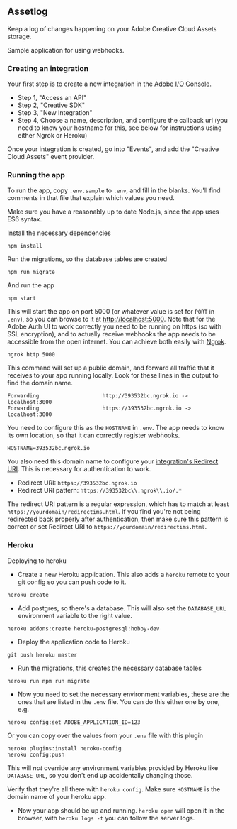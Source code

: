 ## Assetlog

Keep a log of changes happening on your Adobe Creative Cloud Assets storage.

Sample application for using webhooks.

### Creating an integration

Your first step is to create a new integration in the [Adobe I/O Console](https://console.adobe.io/integrations).

- Step 1, "Access an API"
- Step 2, "Creative SDK"
- Step 3, "New Integration"
- Step 4, Choose a name, description, and configure the callback url (you need to know your hostname for this, see below for instructions using either Ngrok or Heroku)

Once your integration is created, go into "Events", and add the "Creative Cloud Assets" event provider.

### Running the app

To run the app, copy `.env.sample` to `.env`, and fill in the blanks. You'll find comments in that file that explain which values you need.

Make sure you have a reasonably up to date Node.js, since the app uses ES6 syntax.

Install the necessary dependencies

```
npm install
```

Run the migrations, so the database tables are created

```
npm run migrate
```

And run the app

```
npm start
```

This will start the app on port 5000 (or whatever value is set for `PORT` in `.env`), so you can browse to it at [http://localhost:5000](http://localhost:5000). Note that for the Adobe Auth UI to work correctly you need to be running on https (so with SSL encryption), and to actually receive webhooks the app needs to be accessible from the open internet. You can achieve both easily with [Ngrok](https://ngrok.com/).

```
ngrok http 5000
```

This command will set up a public domain, and forward all traffic that it receives to your app running locally. Look for these lines in the output to find the domain name.

```
Forwarding                    http://393532bc.ngrok.io -> localhost:3000
Forwarding                    https://393532bc.ngrok.io -> localhost:3000
```

You need to configure this as the `HOSTNAME` in `.env`. The app needs to know its own location, so that it can correctly register webhooks.

```
HOSTNAME=393532bc.ngrok.io
```

You also need this domain name to configure your [integration's Redirect URI](https://console.adobe.io/integrations). This is necessary for authentication to work.

* Redirect URI: `https://393532bc.ngrok.io`
* Redirect URI pattern: `https://393532bc\\.ngrok\\.io/.*`

The redirect URI pattern is a regular expression, which has to match at least `https://yourdomain/redirectims.html`. If you find you're not being redirected back properly after authentication, then make sure this pattern is correct or set Redirect URI to `https://yourdomain/redirectims.html`.

### Heroku

Deploying to heroku

- Create a new Heroku application. This also adds a `heroku` remote to your git config so you can push code to it.

```
heroku create
```

- Add postgres, so there's a database. This will also set the `DATABASE_URL` environment variable to the right value.

```
heroku addons:create heroku-postgresql:hobby-dev
```

- Deploy the application code to Heroku

```
git push heroku master
```

- Run the migrations, this creates the necessary database tables

```
heroku run npm run migrate
```

- Now you need to set the necessary environment variables, these are the ones that are listed in the `.env` file. You can do this either one by one, e.g.

```
heroku config:set ADOBE_APPLICATION_ID=123
```

Or you can copy over the values from your `.env` file with this plugin

```
heroku plugins:install heroku-config
heroku config:push
```

This will *not* override any environment variables provided by Heroku like `DATABASE_URL`, so you don't end up accidentally changing those.

Verify that they're all there with `heroku config`. Make sure `HOSTNAME` is the domain name of your heroku app.

- Now your app should be up and running. `heroku open` will open it in the browser, with `heroku logs -t` you can follow the server logs.
